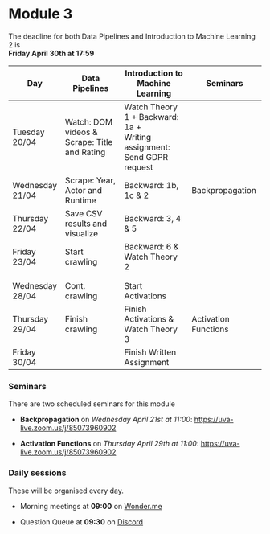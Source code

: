 
# Module 3

The deadline for both Data Pipelines and Introduction to Machine Learning 2 is<br>**Friday April 30th at 17:59**

| Day                | Data Pipelines               | Introduction to<br>Machine Learning | Seminars                    |
| ------------------ | ---------------------------- | ----------------------------------- | --------------------------- |
| Tuesday<br>20/04   | Watch: DOM videos & Scrape: Title and Rating | Watch Theory 1 + Backward: 1a +<br>Writing assignment: Send GDPR request |    |
| Wednesday<br>21/04 | Scrape: Year, Actor and Runtime | Backward: 1b, 1c & 2             | Backpropagation             |
| Thursday<br>22/04  | Save CSV results and visualize | Backward: 3, 4 & 5                |                             |
| Friday<br>23/04    | Start crawling               | Backward: 6 & Watch Theory 2        |                             |
|                    |                              |                                     |                             |
|                    |                              |                                     |                             |
| Wednesday<br>28/04 | Cont. crawling               | Start Activations                   |                             |
| Thursday<br>29/04  | Finish crawling              | Finish Activations & Watch Theory 3 | Activation Functions        |
| Friday<br>30/04    |                              | Finish Written Assignment           |                             |


### Seminars

There are two scheduled seminars for this module

* **Backpropagation** on *Wednesday April 21st at 11:00*: <https://uva-live.zoom.us/j/85073960902>

* **Activation Functions** on *Thursday April 29th at 11:00*: <https://uva-live.zoom.us/j/85073960902>


### Daily sessions

These will be organised every day.

* Morning meetings at **09:00** on [Wonder.me](https://www.wonder.me/r?id=c6cdcb4d-7901-44dc-9b9f-fe90898c22a5)

* Question Queue at **09:30** on [Discord](https://discord.gg/y9BVSck5z5)

